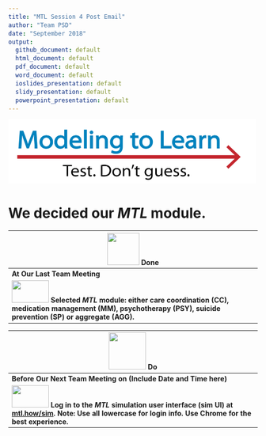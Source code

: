 ```yaml
---
title: "MTL Session 4 Post Email"
author: "Team PSD"
date: "September 2018"
output: 
  github_document: default
  html_document: default
  pdf_document: default
  word_document: default
  ioslides_presentation: default
  slidy_presentation: default
  powerpoint_presentation: default
---
```



<!-- MTL Logo, HTML img tag -->
<img src = "https://raw.githubusercontent.com/lzim/teampsd/teampsd_style/mtl_logo/mtl_testdontguess_sm.png"
     height = "130" width = "500"> 

# We decided our _MTL_ module.

<!-- Do/Done Tables -->
| <img src = "https://raw.githubusercontent.com/lzim/teampsd/hexagon_icons/np_hexagon-check-mark_309690_003F72.png" height = "65" width = "65"> **Done** | 
| --- |
|**At Our Last Team Meeting**|
| [<img src = "https://raw.githubusercontent.com/lzim/teampsd/master/resources/logos/mtl_how_menu.png" height = "45" width = "75">](http://mtl.how/menu) **Selected _MTL_ module: either care coordination (CC), medication management (MM), psychotherapy (PSY), suicide prevention (SP) or aggregate (AGG).** 

<img src = "https://raw.githubusercontent.com/lzim/teampsd/hexagon_icons/np_synchronize_778914_003F72.png" height = "75" width = "75"> **Do** |
| --- |
|**Before Our Next Team Meeting on (Include Date and Time here)**|
|[<img src = "https://raw.githubusercontent.com/lzim/teampsd/master/resources/logos/mtl_how_sim.png" height = "45" width = "75">](http://mtl.how/sim) **Log in to the _MTL_ simulation user interface (sim UI) at [mtl.how/sim](https://mtl.how/sim). Note: Use all lowercase for login info. Use Chrome for the best experience.**  |

